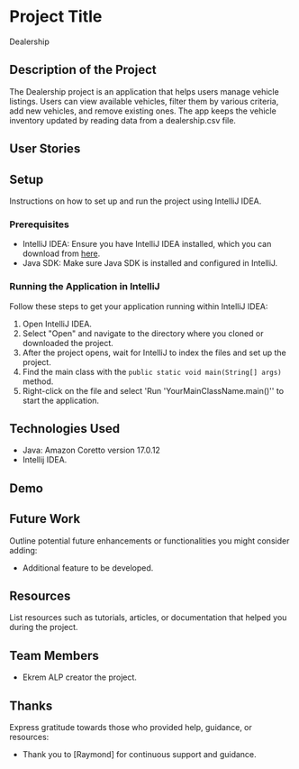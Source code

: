 # Project Title
Dealership

## Description of the Project
The Dealership project is an application that helps users manage vehicle listings.
Users can view available vehicles, filter them by various criteria, add new vehicles,
and remove existing ones. The app keeps the vehicle inventory updated by reading data 
from a dealership.csv file.




## User Stories



## Setup

Instructions on how to set up and run the project using IntelliJ IDEA.

### Prerequisites

- IntelliJ IDEA: Ensure you have IntelliJ IDEA installed, which you can download from [here](https://www.jetbrains.com/idea/download/).
- Java SDK: Make sure Java SDK is installed and configured in IntelliJ.

### Running the Application in IntelliJ

Follow these steps to get your application running within IntelliJ IDEA:

1. Open IntelliJ IDEA.
2. Select "Open" and navigate to the directory where you cloned or downloaded the project.
3. After the project opens, wait for IntelliJ to index the files and set up the project.
4. Find the main class with the `public static void main(String[] args)` method.
5. Right-click on the file and select 'Run 'YourMainClassName.main()'' to start the application.

## Technologies Used

- Java:  Amazon Coretto version 17.0.12
- Intellij IDEA.

## Demo

## Future Work

Outline potential future enhancements or functionalities you might consider adding:

- Additional feature to be developed.
   


## Resources

List resources such as tutorials, articles, or documentation that helped you during the project.





## Team Members

-  Ekrem ALP  creator the project.


## Thanks

Express gratitude towards those who provided help, guidance, or resources:

- Thank you to [Raymond] for continuous support and guidance.


